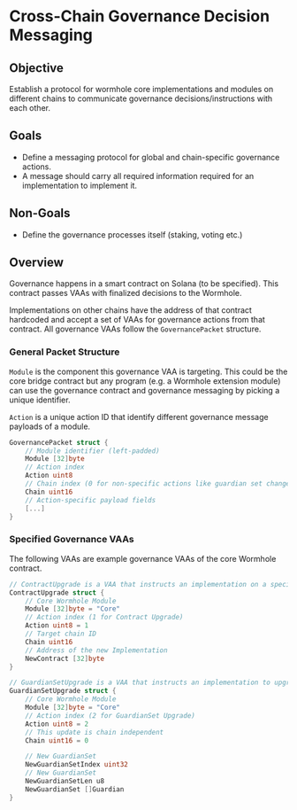 # Cross-Chain Governance Decision Messaging


## Objective

Establish a protocol for wormhole core implementations and modules on different chains to communicate governance
decisions/instructions with each other.

## Goals

- Define a messaging protocol for global and chain-specific governance actions.
- A message should carry all required information required for an implementation to implement it.

## Non-Goals

- Define the governance processes itself (staking, voting etc.)

## Overview

Governance happens in a smart contract on Solana (to be specified). This contract passes VAAs with finalized decisions to the Wormhole.

Implementations on other chains have the address of that contract hardcoded and accept a set of VAAs for governance actions from that contract.
All governance VAAs follow the `GovernancePacket` structure.

### General Packet Structure

`Module` is the component this governance VAA is targeting. This could be the core bridge contract but any
program (e.g. a Wormhole extension module) can use the governance contract and governance messaging by picking a unique
identifier.

`Action` is a unique action ID that identify different governance message payloads of a module.

```go
GovernancePacket struct {
    // Module identifier (left-padded)
    Module [32]byte
    // Action index
    Action uint8
    // Chain index (0 for non-specific actions like guardian set changes)
    Chain uint16
    // Action-specific payload fields
    [...]
}
```

### Specified Governance VAAs

The following VAAs are example governance VAAs of the core Wormhole contract.

```go
// ContractUpgrade is a VAA that instructs an implementation on a specific chain to upgrade itself
ContractUpgrade struct {
    // Core Wormhole Module
    Module [32]byte = "Core"
    // Action index (1 for Contract Upgrade)
    Action uint8 = 1
    // Target chain ID
    Chain uint16
    // Address of the new Implementation
    NewContract [32]byte
}

// GuardianSetUpgrade is a VAA that instructs an implementation to upgrade the current guardian set
GuardianSetUpgrade struct {
    // Core Wormhole Module
    Module [32]byte = "Core"
    // Action index (2 for GuardianSet Upgrade)
    Action uint8 = 2
    // This update is chain independent
    Chain uint16 = 0

    // New GuardianSet
    NewGuardianSetIndex uint32
    // New GuardianSet
    NewGuardianSetLen u8
    NewGuardianSet []Guardian
}
```

